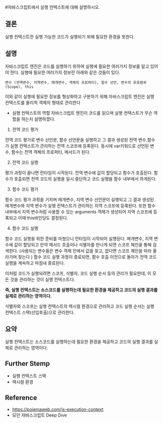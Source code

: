 #자바스크립트에서 실행 컨텍스트에 대해 설명하시오.

## 결론

실행 컨텍스트란 실행 가능한 코드가 실행되기 위해 필요한 환경을 뜻한다.

## 설명

자바스크립트 엔진은 코드를 실행하기 위하여 실행에 필요한 여러가지 정보를 알고 있어야 한다. 실행에 필요한 여러가지 정보란 아래와 같은 것들이 있다.

```
변수 (전역변수, 지역변수, 매개변수, 객체의 프로퍼티), 함수 선언, 변수의 유효범위(Scope), this
```
이와 같이 실행에 필요한 정보를 형상화하고 구분하기 위해 자바스크립트 엔진은 실행 컨텍스트를 물리적 객체의 형태로 관리한다

- 실행 컨텍스트의 역할
자바스크립트 엔진이 코드를 읽으며 실행 컨텍스트가 무슨 역할을 하는지 설명하겠다.

1. 전역 코드 평가

전역 코드 평가로 변수 선언문, 함수 선언문을 실행하고 그 결과 생성된 전역 변수,함수가 실행 컨텍스트가 관리하는 전역 스코프에 등록된다.
동시에 var키워드로 선언된 변수, 함수는 전역 객체의 프로퍼티, 메서드가 된다.

2. 전역 코드 실행

평가 과정이 끝나면 런타임이 시작된다. 전역 변수에 값이 할당되고 함수가 호출된다. 
함수가 호출되면 전역 코드의 실행을 일시 중단하고 코드 실행을 함수 내부에서 하게된다.

3. 함수 코드 평가 

함수 코드 평가 과정을 거치며 매개변수, 지역 변수 선언문이 실행되고 그 결과 생성된 매개변수와 지역 변수가 실행 컨텍스트가 관리하는 지역 스코프에 등록된다.
또한 함수 내부에서 지역 변수처럼 사용할 수 있는 arguments 객체가 생성되어 지역 스코프에 등록되고 이때 this바인딩도 결정된다.

4. 함수 코드 실행

함수 코드 실행을 위한 준비를 마쳤으니 런타임이 시작되어 실행된다. 
매개변수, 지역 변수에 값이 할당되고 만약 메서드 호출이나 식별자를 만나게 되면 스코프 체인을 통해 검색한다.
(사용되는 변수들은 변수 객체 안에서 값을 찾고, 없다면 스코프 체인을 따라 올라가며 찾는다.)
함수 코드 실행 과정이 종료되면, 함수 호출 이전으로 돌아가 전역 코드 실행을 계속하고 마침내 종료된다.

이처럼 코드가 실행되려면 스코프, 식별자, 코드 실행 순서 등의 관리가 필요한데, 이 모든 것을 관리하는 것이 실행 컨텍스트다.

**즉, 실행 컨텍스트는 소스코드를 실행하는데 필요한 환경을 제공하고 코드의 실행 결과를 실제로 관리하는 영역이다.**

식별자와 스코프는 실행 컨텍스트의 렉시컬 환경으로 관리하고 코드 실행 순서는 실행 컨텍스트 스택(선입후출)으로 관리한다.

## 요약

실행 컨텍스트는 소스코드를 실행하는데 필요한 환경을 제공하고 코드의 실행 결과를 실제로 관리하는 영역이다.

## Further Stemp

- 실행 컨텍스트 스택
- 렉시컬 환경

## Reference

- [https://poiemaweb.com/js-execution-context ](https://poiemaweb.com/js-execution-context)
- 모던 자바스크립트 Deep Dive